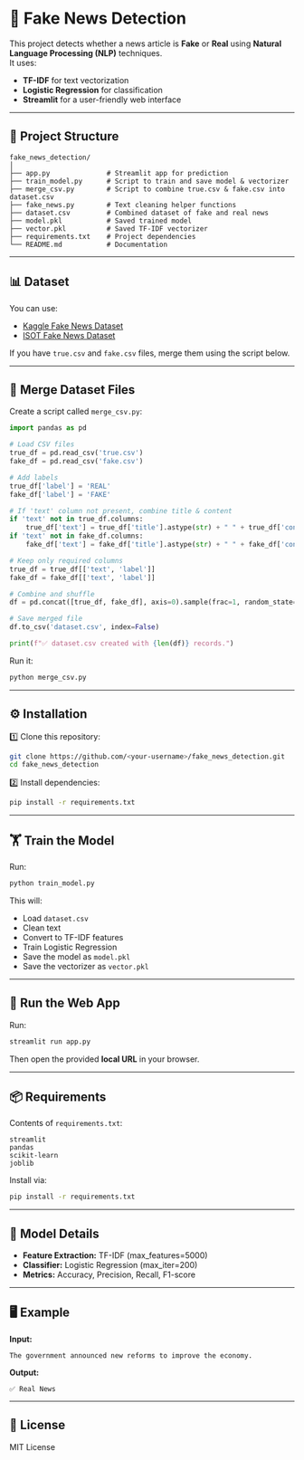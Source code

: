 # 📰 Fake News Detection

This project detects whether a news article is **Fake** or **Real** using **Natural Language Processing (NLP)** techniques.  
It uses:
- **TF-IDF** for text vectorization  
- **Logistic Regression** for classification  
- **Streamlit** for a user-friendly web interface  

---

## 📂 Project Structure
```
fake_news_detection/
│
├── app.py              # Streamlit app for prediction
├── train_model.py      # Script to train and save model & vectorizer
├── merge_csv.py        # Script to combine true.csv & fake.csv into dataset.csv
├── fake_news.py        # Text cleaning helper functions
├── dataset.csv         # Combined dataset of fake and real news
├── model.pkl           # Saved trained model
├── vector.pkl          # Saved TF-IDF vectorizer
├── requirements.txt    # Project dependencies
└── README.md           # Documentation
```

---

## 📊 Dataset

You can use:
- [Kaggle Fake News Dataset](https://www.kaggle.com/c/fake-news/data)
- [ISOT Fake News Dataset](https://www.uvic.ca/engineering/ece/isot/datasets/index.php)

If you have `true.csv` and `fake.csv` files, merge them using the script below.

---

## 🔄 Merge Dataset Files

Create a script called `merge_csv.py`:

```python
import pandas as pd

# Load CSV files
true_df = pd.read_csv('true.csv')
fake_df = pd.read_csv('fake.csv')

# Add labels
true_df['label'] = 'REAL'
fake_df['label'] = 'FAKE'

# If 'text' column not present, combine title & content
if 'text' not in true_df.columns:
    true_df['text'] = true_df['title'].astype(str) + " " + true_df['content'].astype(str)
if 'text' not in fake_df.columns:
    fake_df['text'] = fake_df['title'].astype(str) + " " + fake_df['content'].astype(str)

# Keep only required columns
true_df = true_df[['text', 'label']]
fake_df = fake_df[['text', 'label']]

# Combine and shuffle
df = pd.concat([true_df, fake_df], axis=0).sample(frac=1, random_state=42).reset_index(drop=True)

# Save merged file
df.to_csv('dataset.csv', index=False)

print(f"✅ dataset.csv created with {len(df)} records.")
```

Run it:
```bash
python merge_csv.py
```

---

## ⚙️ Installation

1️⃣ Clone this repository:
```bash
git clone https://github.com/<your-username>/fake_news_detection.git
cd fake_news_detection
```

2️⃣ Install dependencies:
```bash
pip install -r requirements.txt
```

---

## 🏋️ Train the Model

Run:
```bash
python train_model.py
```
This will:
- Load `dataset.csv`
- Clean text
- Convert to TF-IDF features
- Train Logistic Regression
- Save the model as `model.pkl`
- Save the vectorizer as `vector.pkl`

---

## 🚀 Run the Web App

Run:
```bash
streamlit run app.py
```
Then open the provided **local URL** in your browser.

---

## 📦 Requirements

Contents of `requirements.txt`:
```
streamlit
pandas
scikit-learn
joblib
```
Install via:
```bash
pip install -r requirements.txt
```

---

## 🧠 Model Details

- **Feature Extraction:** TF-IDF (max_features=5000)
- **Classifier:** Logistic Regression (max_iter=200)
- **Metrics:** Accuracy, Precision, Recall, F1-score

---

## 🖥️ Example

**Input:**
```
The government announced new reforms to improve the economy.
```

**Output:**
```
✅ Real News
```

---

## 📜 License
MIT License
